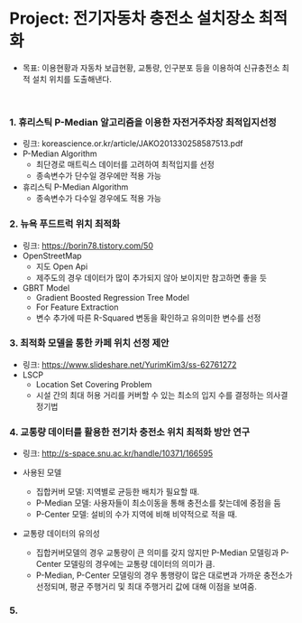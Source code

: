 # Project: 전기자동차 충전소 설치장소 최적화
* 목표: 이용현황과 자동차 보급현황, 교통량, 인구분포 등을 이용하여 신규충전소 최적 설치 위치를 도출해낸다.
  
<br/>

### 1. 휴리스틱 P-Median 알고리즘을 이용한 자전거주차장 최적입지선정
- 링크: koreascience.or.kr/article/JAKO201330258587513.pdf
- P-Median Algorithm
  - 최단경로 매트릭스 데이터를 고려하여 최적입지를 선정
  - 종속변수가 단수일 경우에만 적용 가능
- 휴리스틱 P-Median Algorithm
  - 종속변수가 다수일 경우에도 적용 가능


### 2. 뉴욕 푸드트럭 위치 최적화
- 링크: https://borin78.tistory.com/50
- OpenStreetMap
  - 지도 Open Api
  - 제주도의 경우 데이터가 많이 추가되지 않아 보이지만 참고하면 좋을 듯
- GBRT Model
  - Gradient Boosted Regression Tree Model
  - For Feature Extraction
  - 변수 추가에 따른 R-Squared 변동을 확인하고 유의미한 변수를 선정


### 3. 최적화 모델을 통한 카페 위치 선정 제안
- 링크: https://www.slideshare.net/YurimKim3/ss-62761272
- LSCP 
  - Location Set Covering Problem
  - 시설 간의 최대 허용 거리를 커버할 수 있는 최소의 입지 수를 결정하는 의사결정기법
  

### 4. 교통량 데이터를 활용한 전기차 충전소 위치 최적화 방안 연구 
- 링크: http://s-space.snu.ac.kr/handle/10371/166595
- 사용된 모델
  - 집합커버 모델: 지역별로 균등한 배치가 필요할 때.
  - P-Median 모델: 사용자들이 최소이동을 통해 충전소를 찾는데에 중점을 둠
  - P-Center 모델: 설비의 수가 지역에 비해 비약적으로 적을 때.

- 교통량 데이터의 유의성
  - 집합커버모델의 경우 교통량이 큰 의미를 갖지 않지만 P-Median 모델링과 P-Center 모델링의 경우에는 교통량 데이터의 의미가 큼.
  - P-Median, P-Center 모델링의 경우 통행량이 많은 대로변과 가까운 충전소가 선정되며, 평균 주행거리 및 최대 주행거리 값에 대해 이점을 보여줌.

### 5. 

